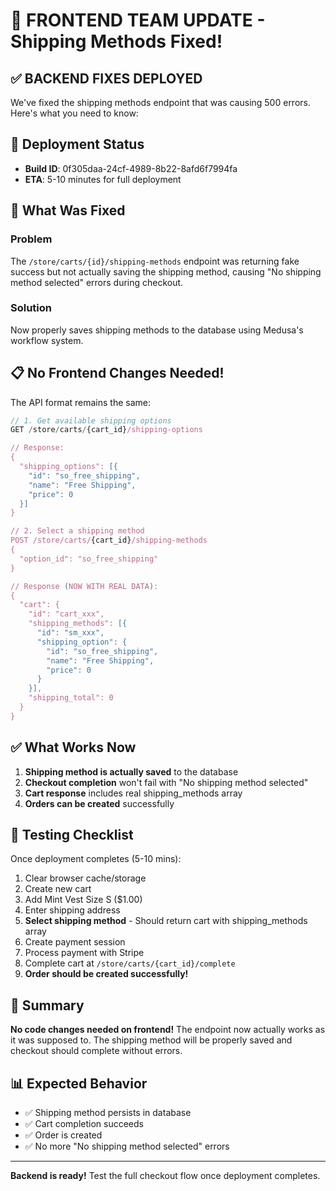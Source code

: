 # 📢 FRONTEND TEAM UPDATE - Shipping Methods Fixed!

## ✅ BACKEND FIXES DEPLOYED

We've fixed the shipping methods endpoint that was causing 500 errors. Here's what you need to know:

## 🚀 Deployment Status
- **Build ID**: 0f305daa-24cf-4989-8b22-8afd6f7994fa  
- **ETA**: 5-10 minutes for full deployment

## 🔧 What Was Fixed

### Problem
The `/store/carts/{id}/shipping-methods` endpoint was returning fake success but not actually saving the shipping method, causing "No shipping method selected" errors during checkout.

### Solution
Now properly saves shipping methods to the database using Medusa's workflow system.

## 📋 No Frontend Changes Needed!

The API format remains the same:

```javascript
// 1. Get available shipping options
GET /store/carts/{cart_id}/shipping-options

// Response:
{
  "shipping_options": [{
    "id": "so_free_shipping",
    "name": "Free Shipping",
    "price": 0
  }]
}

// 2. Select a shipping method
POST /store/carts/{cart_id}/shipping-methods
{
  "option_id": "so_free_shipping"
}

// Response (NOW WITH REAL DATA):
{
  "cart": {
    "id": "cart_xxx",
    "shipping_methods": [{
      "id": "sm_xxx",
      "shipping_option": {
        "id": "so_free_shipping",
        "name": "Free Shipping",
        "price": 0
      }
    }],
    "shipping_total": 0
  }
}
```

## ✅ What Works Now

1. **Shipping method is actually saved** to the database
2. **Checkout completion** won't fail with "No shipping method selected"
3. **Cart response** includes real shipping_methods array
4. **Orders can be created** successfully

## 🧪 Testing Checklist

Once deployment completes (5-10 mins):

1. Clear browser cache/storage
2. Create new cart
3. Add Mint Vest Size S ($1.00)
4. Enter shipping address
5. **Select shipping method** - Should return cart with shipping_methods array
6. Create payment session
7. Process payment with Stripe
8. Complete cart at `/store/carts/{cart_id}/complete`
9. **Order should be created successfully!**

## 🎯 Summary

**No code changes needed on frontend!** The endpoint now actually works as it was supposed to. The shipping method will be properly saved and checkout should complete without errors.

## 📊 Expected Behavior

- ✅ Shipping method persists in database
- ✅ Cart completion succeeds
- ✅ Order is created
- ✅ No more "No shipping method selected" errors

---

**Backend is ready!** Test the full checkout flow once deployment completes.